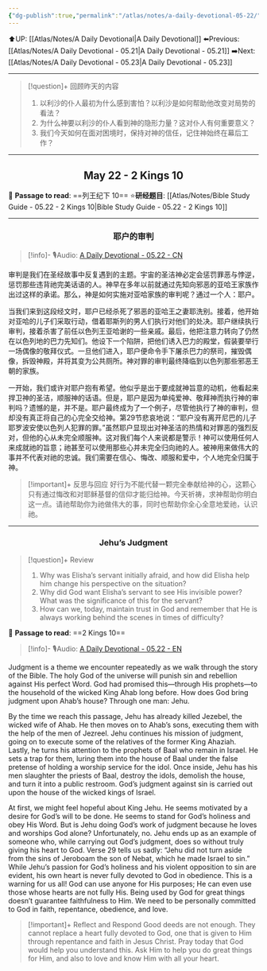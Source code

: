 ```yaml
---
{"dg-publish":true,"permalink":"/atlas/notes/a-daily-devotional-05-22/"}
---
```


 ⬆️UP: [[Atlas/Notes/A Daily Devotional\|A Daily Devotional]]
⬅️Previous: [[Atlas/Notes/A Daily Devotional - 05.21\|A Daily Devotional - 05.21]]
➡️Next: [[Atlas/Notes/A Daily Devotional - 05.23\|A Daily Devotional - 05.23]]

---

> [!question]+ 回顾昨天的内容
> 1. 以利沙的仆人最初为什么感到害怕？以利沙是如何帮助他改变对局势的看法？
> 2. ⁠为什么神要以利沙的仆人看到神的隐形力量？这对仆人有何重要意义？
> 3. 我们今天如何在面对困境时，保持对神的信任，记住神始终在幕后工作？

---
## <center>May 22 -  2 Kings 10</center>

📖 **Passage to read**: ==列王纪下 10==
⭐**研经题目**: [[Atlas/Notes/Bible Study Guide - 05.22 - 2 Kings 10\|Bible Study Guide - 05.22 - 2 Kings 10]]

---
### <center>耶户的审判</center>

> [!info]- 🎙️Audio: [A Daily Devotional - 05.22 - CN]()

审判是我们在圣经故事中反复遇到的主题。宇宙的圣洁神必定会惩罚罪恶与悖逆，惩罚那些违背祂完美话语的人。神早在多年以前就通过先知向邪恶的亚哈王家族作出过这样的承诺。那么，神是如何实施对亚哈家族的审判呢？通过一个人：耶户。

当我们来到这段经文时，耶户已经杀死了邪恶的亚哈王之妻耶洗别。接着，他开始对亚哈的儿子们采取行动，借着耶斯列的男人们执行对他们的处决。耶户继续执行审判，接着杀害了前任以色列王亚哈谢的一些亲戚。最后，他把注意力转向了仍然在以色列地的巴力先知们。他设下一个陷阱，把他们诱入巴力的殿堂，假装要举行一场偶像的敬拜仪式。一旦他们进入，耶户便命令手下屠杀巴力的祭司，摧毁偶像，拆毁神殿，并将其变为公共厕所。神对罪的审判最终降临到以色列那些邪恶王朝的家族。

一开始，我们或许对耶户抱有希望。他似乎是出于要成就神旨意的动机，他看起来捍卫神的圣洁，顺服神的话语。但是，耶户是因为单纯爱神、敬拜神而执行神的审判吗？遗憾的是，并不是。耶户最终成为了一个例子，尽管他执行了神的审判，但却没有真正将自己的心完全交给神。第29节悲哀地说：“耶户没有离开尼巴的儿子耶罗波安使以色列人犯罪的罪。”虽然耶户显现出对神圣洁的热情和对罪恶的强烈反对，但他的心从未完全顺服神。这对我们每个人来说都是警示！神可以使用任何人来成就祂的旨意；祂甚至可以使用那些心并未完全归向祂的人。被神用来做伟大的事并不代表对祂的忠诚。我们需要在信心、悔改、顺服和爱中，个人地完全归属于神。

> [!important]+ 反思与回应
好行为不能代替一颗完全奉献给神的心，这颗心只有通过悔改和对耶稣基督的信仰才能归给神。今天祈祷，求神帮助你明白这一点。请祂帮助你为祂做伟大的事，同时也帮助你全心全意地爱祂，认识祂。



---
### <center>Jehu’s Judgment</center>

> [!question]+ Review
> 1. Why was Elisha’s servant initially afraid, and how did Elisha help him change his perspective on the situation?
> 2. Why did God want Elisha’s servant to see His invisible power? What was the significance of this for the servant?
> 3. How can we, today, maintain trust in God and remember that He is always working behind the scenes in times of difficulty?

📖 **Passage to read**: ==2 Kings 10==

> [!info]- 🎙️Audio: [A Daily Devotional - 05.22 - EN]()  

Judgment is a theme we encounter repeatedly as we walk through the story of the Bible. The holy God of the universe will punish sin and rebellion against His perfect Word. God had promised this—through His prophets—to the household of the wicked King Ahab long before. How does God bring judgment upon Ahab’s house? Through one man: Jehu.

By the time we reach this passage, Jehu has already killed Jezebel, the wicked wife of Ahab. He then moves on to Ahab’s sons, executing them with the help of the men of Jezreel. Jehu continues his mission of judgment, going on to execute some of the relatives of the former King Ahaziah. Lastly, he turns his attention to the prophets of Baal who remain in Israel. He sets a trap for them, luring them into the house of Baal under the false pretense of holding a worship service for the idol. Once inside, Jehu has his men slaughter the priests of Baal, destroy the idols, demolish the house, and turn it into a public restroom. God’s judgment against sin is carried out upon the house of the wicked kings of Israel.

At first, we might feel hopeful about King Jehu. He seems motivated by a desire for God’s will to be done. He seems to stand for God’s holiness and obey His Word. But is Jehu doing God’s work of judgment because he loves and worships God alone? Unfortunately, no. Jehu ends up as an example of someone who, while carrying out God’s judgment, does so without truly giving his heart to God. Verse 29 tells us sadly: “Jehu did not turn aside from the sins of Jeroboam the son of Nebat, which he made Israel to sin.” While Jehu’s passion for God’s holiness and his violent opposition to sin are evident, his own heart is never fully devoted to God in obedience. This is a warning for us all! God can use anyone for His purposes; He can even use those whose hearts are not fully His. Being used by God for great things doesn’t guarantee faithfulness to Him. We need to be personally committed to God in faith, repentance, obedience, and love.

> [!important]+ Reflect and Respond
Good deeds are not enough. They cannot replace a heart fully devoted to God, one that is given to Him through repentance and faith in Jesus Christ. Pray today that God would help you understand this. Ask Him to help you do great things for Him, and also to love and know Him with all your heart.














